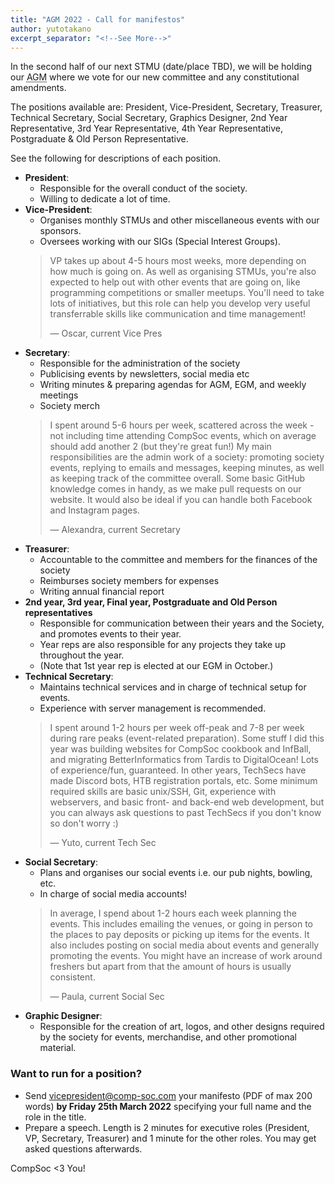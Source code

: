 ```yaml
---
title: "AGM 2022 - Call for manifestos"
author: yutotakano
excerpt_separator: "<!--See More-->"
---
```


In the second half of our next STMU (date/place TBD), we will be holding our <abbr title="Annual General Meeting">AGM</abbr> where we vote for our new committee and any constitutional amendments.

The positions available are: President, Vice-President, Secretary, Treasurer, Technical Secretary, Social Secretary, Graphics Designer, 2nd Year Representative, 3rd Year Representative, 4th Year Representative, Postgraduate & Old Person Representative.

See the following for descriptions of each position.
<!--See More-->
- **President**:
  - Responsible for the overall conduct of the society.
  - Willing to dedicate a lot of time.
- **Vice-President**:
  - Organises monthly STMUs and other miscellaneous events with our sponsors.
  - Oversees working with our SIGs (Special Interest Groups).
  > VP takes up about 4-5 hours most weeks, more depending on how much is going on. As well as organising STMUs, you're also expected to help out with other events that are going on, like programming competitions or smaller meetups. You'll need to take lots of initiatives, but this role can help you develop very useful transferrable skills like communication and time management!
  >
  > <footer>
  >  — Oscar, current Vice Pres
  > </footer>
- **Secretary**:
  - Responsible for the administration of the society
  - Publicising events by newsletters, social media etc
  - Writing minutes & preparing agendas for AGM, EGM, and weekly meetings
  - Society merch
  > I spent around 5-6 hours per week, scattered across the week - not including time attending CompSoc events, which on average should add another 2 (but they're great fun!) My main responsibilities are the admin work of a society: promoting society events, replying to emails and messages, keeping minutes, as well as keeping track of the committee overall. Some basic GitHub knowledge comes in handy, as we make pull requests on our website. It would also be ideal if you can handle both Facebook and Instagram pages.
  >
  > <footer>
  >  — Alexandra, current Secretary
  > </footer>
- **Treasurer**:
  - Accountable to the committee and members for the finances of the society
  - Reimburses society members for expenses
  - Writing annual financial report
- **2nd year, 3rd year, Final year, Postgraduate and Old Person representatives**
  - Responsible for communication between their years and the Society, and promotes events to their year.
  - Year reps are also responsible for any projects they take up throughout the year.
  - (Note that 1st year rep is elected at our EGM in October.)
- **Technical Secretary**:
  - Maintains technical services and in charge of technical setup for events.
  - Experience with server management is recommended.
  > I spent around 1-2 hours per week off-peak and 7-8 per week during rare peaks (event-related preparation). Some stuff I did this year was building websites for CompSoc cookbook and InfBall, and migrating BetterInformatics from Tardis to DigitalOcean! Lots of experience/fun, guaranteed. In other years, TechSecs have made Discord bots, HTB registration portals, etc. Some minimum required skills are basic unix/SSH, Git, experience with webservers, and basic front- and back-end web development, but you can always ask questions to past TechSecs if you don't know so don't worry :)
  >
  > <footer>
  >  — Yuto, current Tech Sec
  > </footer>
- **Social Secretary**:
  - Plans and organises our social events i.e. our pub nights, bowling, etc.
  - In charge of social media accounts!
  > In average, I spend about 1-2 hours each week planning the events. This includes emailing the venues, or going in person to the places to pay deposits or picking up items for the events. It also includes posting on social media about events and generally promoting the events. You might have an increase of work around freshers but apart from that the amount of hours is usually consistent.
  >
  > <footer>
  >  — Paula, current Social Sec
  > </footer>
- **Graphic Designer**:
  - Responsible for the creation of art, logos, and other designs required by the society for events, merchandise, and other promotional material.

### Want to run for a position?

- Send vicepresident@comp-soc.com your manifesto (PDF of max 200 words) **by Friday 25th March 2022** specifying your full name and the role in the title.
- Prepare a speech. Length is 2 minutes for executive roles (President, VP, Secretary, Treasurer) and 1 minute for the other roles. You may get asked questions afterwards.

CompSoc <3 You!
